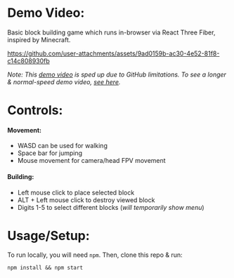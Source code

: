 # Demo Video:

Basic block building game which runs in-browser via React Three Fiber, inspired by Minecraft.

https://github.com/user-attachments/assets/9ad0159b-ac30-4e52-81f8-c14c808930fb

_Note: This [demo video](https://github.com/ethanrasmussen/blockgame-js/blob/main/blockgamejs-quickdemo.mp4) is sped up due to GitHub limitations. To see a longer & normal-speed demo video, [see here](https://github.com/ethanrasmussen/blockgame-js/blob/main/blockgamejs-demo-GH.mp4)._

# Controls:

#### Movement:

 - WASD can be used for walking
 - Space bar for jumping
 - Mouse movement for camera/head FPV movement

#### Building:

 - Left mouse click to place selected block
 - ALT + Left mouse click to destroy viewed block
 - Digits 1-5 to select different blocks (_will temporarily show menu_)

# Usage/Setup:

To run locally, you will need `npm`. Then, clone this repo & run:

`npm install && npm start`